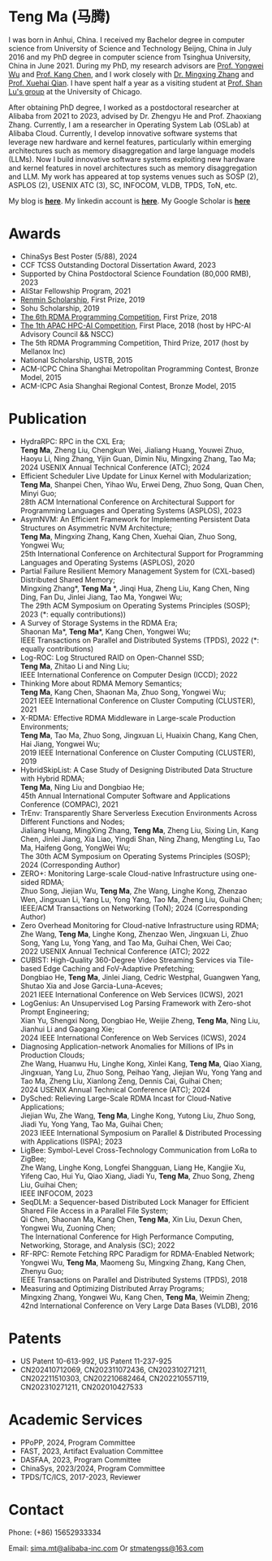 # Teng Ma (马腾)

<!-- # Brief Bio -->

<!-- I was born in Anhui, China. I received my Bachelor degree in computer science from University of Science and Technology Beijng, China in July 2016. Now I am a PhD candidate in Department of Computer Science and Technology, Tsinghua University, China. -->
I was born in Anhui, China. I received my Bachelor degree in computer science from University of Science and Technology Beijng, China in July 2016 and my PhD degree in computer science from Tsinghua University, China in June 2021. During my PhD, my research advisors are [Prof. Yongwei Wu](http://madsys.cs.tsinghua.edu.cn/~yongweiwu/) and [Prof. Kang Chen](http://madsys.cs.tsinghua.edu.cn/~kangchen/), and I work closely with [Dr. Mingxing Zhang](http://madsys.cs.tsinghua.edu.cn/~zhangmx/) and [Prof. Xuehai Qian](http://alchem.usc.edu/portal/xuehaiq.html). I have spent half a year as a visiting student at [Prof. Shan Lu's group](http://people.cs.uchicago.edu/~shanlu/) at the University of Chicago.
<!-- I have joined Alibaba as a research intern from Sep 2018 to Dec 2019. -->

<!-- My research advisors are [Prof. Yongwei Wu](http://madsys.cs.tsinghua.edu.cn/~yongweiwu/) and [Prof. Kang Chen](http://madsys.cs.tsinghua.edu.cn/~kangchen/). 

Currently, I work closely with [Dr. Mingxing Zhang](http://madsys.cs.tsinghua.edu.cn/~zhangmx/) and [Prof. Xuehai Qian](http://alchem.usc.edu/portal/xuehaiq.html).
 -->

After obtaining PhD degree, I worked as a postdoctoral researcher at Alibaba from 2021 to 2023, advised by Dr. Zhengyu He and Prof. Zhaoxiang Zhang.
Currently, I am a researcher in Operating System Lab (OSLab) at Alibaba Cloud.
Currently, I develop innovative software systems that leverage new hardware and kernel features, particularly within emerging architectures such as memory disaggregation and large language models (LLMs).
Now I build innovative software systems exploiting new hardware and kernel features in novel architectures such as memory disaggregation and LLM. 
My work has appeared at top systems venues such as SOSP (2), ASPLOS (2), USENIX ATC (3), SC, INFOCOM, VLDB, TPDS, ToN, etc.

My blog is [**here**](https://stmatengss.github.io/blog/). 
My linkedin account is [**here**](https://www.linkedin.com/in/ma-teng-69a0a8115/).
My Google Scholar is [**here**](https://scholar.google.com/citations?user=8zXo0KMAAAAJ)


<!-- ~~I am seeking a visiting scholar position for half year.~~ -->

<!-- I will join in [Prof. Shan Lu](http://people.cs.uchicago.edu/~shanlu/)'s group as a visiting student in December. -->

# Awards

* ChinaSys Best Poster (5/88), 2024
* CCF TCSS Outstanding Doctoral Dissertation Award, 2023
* Supported by China Postdoctoral Science Foundation (80,000 RMB), 2023
* AliStar Fellowship Program, 2021
* [Renmin Scholarship](http://media.people.com.cn/n1/2019/1213/c14677-31505487.html), First Prize, 2019
* Sohu Scholarship, 2019
* [The 6th RDMA Programming Competition](https://www.hpcadvisorycouncil.com/events/2018/rdma/index-ch.php), First Prize, 2018
* [The 1th APAC HPC-AI Competition](https://www.hpcwire.com/off-the-wire/2018-apac-hpc-ai-student-competition-sharpens-weather-forecast-accuracy-and-image-recognition/), First Place, 2018 (host by HPC-AI Advisory Council && NSCC)
* The 5th RDMA Programming Competition, Third Prize, 2017 (host by Mellanox Inc)
* National Scholarship, USTB, 2015
* ACM-ICPC China Shanghai Metropolitan Programming Contest, Bronze Model, 2015
* ACM-ICPC Asia Shanghai Regional Contest, Bronze Model, 2015

<!-- * Blue Bridge Cup C/C++, Second Prize, 2014
* The chess AI contest of China, Second Prize, 2015
* China IOT (Internet of Things) contest, First Prize, 2014
* Mathematical Contest In Modeling, Honorable Mention, 2015  -->


# Publication
* HydraRPC: RPC in the CXL Era; <br>**Teng Ma**, Zheng Liu, Chengkun Wei, Jialiang Huang, Youwei Zhuo, Haoyu Li, Ning Zhang, Yijin Guan, Dimin Niu, Mingxing Zhang, Tao Ma; <br>2024 USENIX Annual Technical Conference (ATC); 2024
* Efficient Scheduler Live Update for Linux Kernel with Modularization; <br>**Teng Ma**, Shanpei Chen, Yihao Wu, Erwei Deng, Zhuo Song, Quan Chen, Minyi Guo; <br>28th ACM International Conference on Architectural Support for Programming Languages and Operating Systems (ASPLOS), 2023
* AsymNVM: An Efficient Framework for Implementing Persistent Data Structures on Asymmetric NVM Architecture; <br>**Teng Ma**, Mingxing Zhang, Kang Chen, Xuehai Qian, Zhuo Song, Yongwei Wu; <br>25th International Conference on Architectural Support for  Programming Languages and Operating Systems (ASPLOS), 2020
* Partial Failure Resilient Memory Management System for (CXL-based) Distributed Shared Memory; <br>Mingxing Zhang\*, **Teng Ma** \*, Jinqi Hua, Zheng Liu, Kang Chen, Ning Ding, Fan Du, Jinlei Jiang, Tao Ma, Yongwei Wu; <br>The 29th ACM Symposium on Operating Systems Principles (SOSP); 2023 (\*: equally contributions))
* A Survey of Storage Systems in the RDMA Era; <br>Shaonan Ma\*, **Teng Ma**\*, Kang Chen, Yongwei Wu; <br>IEEE Transactions on Parallel and Distributed Systems (TPDS), 2022 (\*: equally contributions)
* Log-ROC: Log Structured RAID on Open-Channel SSD; <br>**Teng Ma**, Zhitao Li and Ning Liu; <br>IEEE International Conference on Computer Design (ICCD); 2022
* Thinking More about RDMA Memory Semantics; <br>**Teng Ma**, Kang Chen, Shaonan Ma, Zhuo Song, Yongwei Wu; <br>2021 IEEE International Conference on Cluster Computing (CLUSTER), 2021
* X-RDMA: Effective RDMA Middleware in Large-scale Production Environments; <br>**Teng Ma**, Tao Ma, Zhuo Song, Jingxuan Li, Huaixin Chang, Kang Chen, Hai Jiang, Yongwei Wu; <br>2019 IEEE International Conference on Cluster Computing (CLUSTER), 2019
* HybridSkipList: A Case Study of Designing Distributed Data Structure with Hybrid RDMA; <br>**Teng Ma**, Ning Liu and Dongbiao He; <br>45th Annual International Computer Software and Applications Conference (COMPAC), 2021
* TrEnv: Transparently Share Serverless Execution Environments Across Different Functions and Nodes; <br>Jialiang Huang, MingXing Zhang, **Teng Ma**, Zheng Liu, Sixing Lin, Kang Chen, Jinlei Jiang, Xia Liao, Yingdi Shan, Ning Zhang, Mengting Lu, Tao Ma, Haifeng Gong, YongWei Wu; <br>The 30th ACM Symposium on Operating Systems Principles (SOSP); 2024 (Corresponding Author)
* ZERO+: Monitoring Large-scale Cloud-native Infrastructure using one-sided RDMA; <br>Zhuo Song, Jiejian Wu, **Teng Ma**, Zhe Wang, Linghe Kong, Zhenzao Wen, Jingxuan Li, Yang Lu, Yong Yang, Tao Ma, Zheng Liu, Guihai Chen; <br>IEEE/ACM Transactions on Networking (ToN); 2024 (Corresponding Author)
* Zero Overhead Monitoring for Cloud-native Infrastructure using RDMA; <br>Zhe Wang, **Teng Ma**, Linghe Kong, Zhenzao Wen, Jingxuan Li, Zhuo Song, Yang Lu, Yong Yang, and Tao Ma, Guihai Chen, Wei Cao; <br>2022 USENIX Annual Technical Conference (ATC); 2022
* CUBIST: High-Quality 360-Degree Video Streaming Services via Tile-based Edge Caching and FoV-Adaptive Prefetching; <br>Dongbiao He, **Teng Ma**, Jinlei Jiang, Cedric Westphal, Guangwen Yang, Shutao Xia and Jose Garcia-Luna-Aceves; <br>2021 IEEE International Conference on Web Services (ICWS), 2021
* LogGenius: An Unsupervised Log Parsing Framework with Zero-shot Prompt Engineering; <br>Xian Yu, Shengxi Nong, Dongbiao He, Weijie Zheng, **Teng Ma**, Ning Liu, Jianhui Li and Gaogang Xie; <br>2024 IEEE International Conference on Web Services (ICWS), 2024
* Diagnosing Application-network Anomalies for Millions of IPs in Production Clouds; <br>Zhe Wang, Huanwu Hu, Linghe Kong, Xinlei Kang, **Teng Ma**, Qiao Xiang, Jingxuan, Yang Lu, Zhuo Song, Peihao Yang, Jiejian Wu, Yong Yang and Tao Ma, Zheng Liu, Xianlong Zeng, Dennis Cai, Guihai Chen; <br>2024 USENIX Annual Technical Conference (ATC); 2024
* DySched: Relieving Large-Scale RDMA Incast for Cloud-Native Applications; <br>Jiejian Wu, Zhe Wang, **Teng Ma**, Linghe Kong, Yutong Liu, Zhuo Song, Jiadi Yu, Yong Yang, Tao Ma, Guihai Chen; <br>2023 IEEE International Symposium on Parallel \& Distributed Processing with Applications (ISPA); 2023
* LigBee: Symbol-Level Cross-Technology Communication from LoRa to ZigBee; <br>Zhe Wang, Linghe Kong, Longfei Shangguan, Liang He, Kangjie Xu, Yifeng Cao, Hui Yu, Qiao Xiang, Jiadi Yu, **Teng Ma**, Zhuo Song, Zheng Liu, Guihai Chen; <br>IEEE INFOCOM, 2023
* SeqDLM: a Sequencer-based Distributed Lock Manager for Efficient Shared File Access in a Parallel File System; <br>Qi Chen, Shaonan Ma, Kang Chen, **Teng Ma**, Xin Liu, Dexun Chen, Yongwei Wu, Zuoning Chen; <br>The International Conference for High Performance Computing, Networking, Storage, and Analysis (SC); 2022
* RF-RPC: Remote Fetching RPC Paradigm for RDMA-Enabled Network; <br>Yongwei Wu, **Teng Ma**, Maomeng Su, Mingxing Zhang, Kang Chen, Zhenyu Guo; <br>IEEE Transactions on Parallel and Distributed Systems (TPDS), 2018
* Measuring and Optimizing Distributed Array Programs; <br>Mingxing Zhang, Yongwei Wu, Kang Chen, **Teng Ma**, Weimin Zheng; <br>42nd International Conference on Very Large Data Bases (VLDB), 2016


<!-- * HydraRPC: RPC in the CXL Era; **Teng Ma**, Zheng Liu, Chengkun Wei, Jialiang Huang, Youwei Zhuo, Haoyu Li, Ning Zhang, Yijin Guan, Dimin Niu, Mingxing Zhang, Tao Ma; 2024 USENIX Annual Technical Conference (ATC); 2024
* Partial Failure Resilient Memory Management System for (CXL-based) Distributed Shared Memory; Mingxing Zhang\*, **Teng Ma** \*, Jinqi Hua, Zheng Liu, Kang Chen, Ning Ding, Fan Du, Jinlei Jiang, Tao Ma, Yongwei Wu; The 29th ACM Symposium on Operating Systems Principles (SOSP); 2023 (\*: equally contributions))
* Efficient Scheduler Live Update for Linux Kernel with Modularization; **Teng Ma**, Shanpei Chen, Yihao Wu, Erwei Deng, Zhuo Song, Quan Chen, Minyi Guo; 28th ACM International Conference on Architectural Support for Programming Languages and Operating Systems (ASPLOS), 2023
* TrEnv: Transparently Share Serverless Execution Environments Across Different Functions and Nodes; Jialiang Huang, MingXing Zhang, **Teng Ma**, Zheng Liu, Sixing Lin, Kang Chen, Jinlei Jiang, Xia Liao, Yingdi Shan, Ning Zhang, Mengting Lu, Tao Ma, Haifeng Gong, YongWei Wu; The 30th ACM Symposium on Operating Systems Principles (SOSP); 2024 (Corresponding Author)
* ZERO+: Monitoring Large-scale Cloud-native Infrastructure using one-sided RDMA; Zhuo Song, Jiejian Wu, **Teng Ma**, Zhe Wang, Linghe Kong, Zhenzao Wen, Jingxuan Li, Yang Lu, Yong Yang, Tao Ma, Zheng Liu, Guihai Chen; IEEE/ACM Transactions on Networking (ToN); 2024 (Corresponding Author)
* LogGenius: An Unsupervised Log Parsing Framework with Zero-shot Prompt Engineering; Xian Yu, Shengxi Nong, Dongbiao He, Weijie Zheng, **Teng Ma**, Ning Liu, Jianhui Li and Gaogang Xie; 2024 IEEE International Conference on Web Services (ICWS), 2024
* Diagnosing Application-network Anomalies for Millions of IPs in Production Clouds; Zhe Wang, Huanwu Hu, Linghe Kong, Xinlei Kang, **Teng Ma**, Qiao Xiang, Jingxuan, Yang Lu, Zhuo Song, Peihao Yang, Jiejian Wu, Yong Yang and Tao Ma, Zheng Liu, Xianlong Zeng, Dennis Cai, Guihai Chen; 2024 USENIX Annual Technical Conference (ATC); 2024
* DySched: Relieving Large-Scale RDMA Incast for Cloud-Native Applications; Jiejian Wu, Zhe Wang, **Teng Ma**, Linghe Kong, Yutong Liu, Zhuo Song, Jiadi Yu, Yong Yang, Tao Ma, Guihai Chen; 2023 IEEE International Symposium on Parallel \& Distributed Processing with Applications (ISPA); 2023
* LigBee: Symbol-Level Cross-Technology Communication from LoRa to ZigBee; Zhe Wang, Linghe Kong, Longfei Shangguan, Liang He, Kangjie Xu, Yifeng Cao, Hui Yu, Qiao Xiang, Jiadi Yu, **Teng Ma**, Zhuo Song, Zheng Liu, Guihai Chen; IEEE INFOCOM, 2023
* A Survey of Storage Systems in the RDMA Era; Shaonan Ma\*, **Teng Ma**\*, Kang Chen, Yongwei Wu; IEEE Transactions on Parallel and Distributed Systems (TPDS), 2022 (\*: equally contributions)
* SeqDLM: a Sequencer-based Distributed Lock Manager for Efficient Shared File Access in a Parallel File System; Qi Chen, Shaonan Ma, Kang Chen, **Teng Ma**, Xin Liu, Dexun Chen, Yongwei Wu, Zuoning Chen; The International Conference for High Performance Computing, Networking, Storage, and Analysis (SC); 2022
* Zero Overhead Monitoring for Cloud-native Infrastructure using RDMA; Zhe Wang, **Teng Ma**, Linghe Kong, Zhenzao Wen, Jingxuan Li, Zhuo Song, Yang Lu, Yong Yang, and Tao Ma, Guihai Chen, Wei Cao; 2022 USENIX Annual Technical Conference (ATC); 2022
* Log-ROC: Log Structured RAID on Open-Channel SSD; **Teng Ma**, Zhitao Li and Ning Liu; IEEE International Conference on Computer Design (ICCD); 2022
* Systems and Methods for Implementing Persistent Data Structures on An Asymmetric Non-volatile Memory Architecture; Kang Chen, Yongwei Wu, Teng Ma, Mingxing Zhang; US Patent 11-237-925, 2022
* Thinking More about RDMA Memory Semantics; **Teng Ma**, Kang Chen, Shaonan Ma, Zhuo Song, Yongwei Wu; 2021 IEEE International Conference on Cluster Computing (CLUSTER), 2021
* CUBIST: High-Quality 360-Degree Video Streaming Services via Tile-based Edge Caching and FoV-Adaptive Prefetching; Dongbiao He, **Teng Ma**, Jinlei Jiang, Cedric Westphal, Guangwen Yang, Shutao Xia and Jose Garcia-Luna-Aceves; 2021 IEEE International Conference on Web Services (ICWS), 2021
* HybridSkipList: A Case Study of Designing Distributed Data Structure with Hybrid RDMA; **Teng Ma**, Ning Liu and Dongbiao He; 45th Annual International Computer Software and Applications Conference (COMPAC), 2021
* AsymNVM: An Efficient Framework for Implementing Persistent Data Structures on Asymmetric NVM Architecture; **Teng Ma**, Mingxing Zhang, Kang Chen, Xuehai Qian, Zhuo Song, Yongwei Wu; 25th International Conference on Architectural Support for  Programming Languages and Operating Systems (ASPLOS), 2020
* Systems and Methods for Remote Procedure Call; Kang Chen, Yongwei Wu, Weimin Zheng, Maomeng Su, **Teng Ma**, Mingxing Zhang; US Patent 10-613-992, 2020
* X-RDMA: Effective RDMA Middleware in Large-scale Production Environments; **Teng Ma**, Tao Ma, Zhuo Song, Jingxuan Li, Huaixin Chang, Kang Chen, Hai Jiang, Yongwei Wu; 2019 IEEE International Conference on Cluster Computing (CLUSTER), 2019
* RF-RPC: Remote Fetching RPC Paradigm for RDMA-Enabled Network; Yongwei Wu, **Teng Ma**, Maomeng Su, Mingxing Zhang, Kang Chen, Zhenyu Guo; IEEE Transactions on Parallel and Distributed Systems (TPDS), 2018
* Large Scale Communication in Cloud Needs Hybrid RDMA Schema; **Teng Ma**, Mingxing Zhang, Zhuo Song, Mengxing Liu, Kang Chen, Yongwei Wu, 13th USENIX Symposium on Operating Systems Design and Implementation (OSDI), 2018 (Poster Only)
* NVM allocator in Disaggregation Era; **Teng Ma**, Mingxing Zhang, Dongbiao He, Kang Chen, Yongwei Wu, 13th USENIX Symposium on Operating Systems Design and Implementation (OSDI), 2018 (Poster Only)
* Measuring and Optimizing Distributed Array Programs; Mingxing Zhang, Yongwei Wu, Kang Chen, **Teng Ma**, Weimin Zheng; 42nd International Conference on Very Large Data Bases (VLDB), 2016 -->
<!-- * Zhang, M., Wu, Y., Chen, K., **Ma, T**., & Zheng, W. (2016). Measuring and optimizing distributed array programs. Proceedings of The Vldb Endowment, 9(12), 912-923. -->

# Patents
* US Patent 10-613-992, US Patent 11-237-925
* CN202410712069, CN202311072436, CN202310271211, CN202211510303, CN202210682464, CN202210557119, CN202310271211, CN202010427533

# Academic Services
* PPoPP, 2024, Program Committee
* FAST, 2023, Artifact Evaluation Committee
* DASFAA, 2023, Program Committee 
* ChinaSys, 2023/2024, Program Committee
* TPDS/TC/ICS, 2017-2023, Reviewer 


# Contact

Phone: (+86) 15652933334

Email: sima.mt@alibaba-inc.com Or stmatengss@163.com

<!-- Address: Department of Computer Science and Technology, Tsinghua National Laboratory for Information Science and Technology (TNLIST), Tsinghua University, Beijing 100084, China -->



